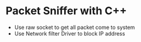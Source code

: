 # Packet Sniffer with C++
- Use raw socket to get all packet come to system
- Use Network filter Driver to block IP address
